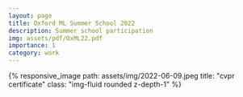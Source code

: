 ```yaml
---
layout: page
title: Oxford ML Summer School 2022
description: Summer school participation
img: assets/pdf/OxML22.pdf
importance: 1
category: work
---
```




{% responsive_image path: assets/img/2022-06-09.jpeg title: "cvpr certificate" class: "img-fluid rounded z-depth-1" %}
